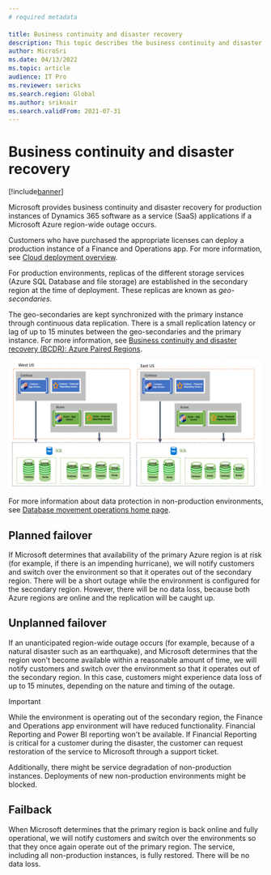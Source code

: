 ```yaml
---
# required metadata

title: Business continuity and disaster recovery
description: This topic describes the business continuity and disaster recovery that Microsoft provides for production instances of Microsoft Dynamics 365 SaaS applications if an Azure region-wide outage occurs.
author: MicroSri
ms.date: 04/13/2022
ms.topic: article
audience: IT Pro
ms.reviewer: sericks
ms.search.region: Global
ms.author: sriknair
ms.search.validFrom: 2021-07-31
---
```


# Business continuity and disaster recovery

[!include[banner](../includes/banner.md)]

Microsoft provides business continuity and disaster recovery for production instances of Dynamics 365 software as a service (SaaS) applications if a Microsoft Azure region-wide outage occurs.

Customers who have purchased the appropriate licenses can deploy a production instance of a Finance and Operations app. For more information, see [Cloud deployment overview](../deployment/cloud-deployment-overview.md).

For production environments, replicas of the different storage services (Azure SQL Database and file storage) are established in the secondary region at the time of deployment. These replicas are known as *geo-secondaries*.

The geo-secondaries are kept synchronized with the primary instance through continuous data replication. There is a small replication latency or lag of up to 15 minutes between the geo-secondaries and the primary instance. For more information, see [Business continuity and disaster recovery (BCDR): Azure Paired Regions](/azure/best-practices-availability-paired-regions).

![Geo-secondaries](media/Finance-and-Operations-apps.png)

For more information about data protection in non-production environments, see [Database movement operations home page](../database/dbmovement-operations.md).

## Planned failover

If Microsoft determines that availability of the primary Azure region is at risk (for example, if there is an impending hurricane), we will notify customers and switch over the environment so that it operates out of the secondary region. There will be a short outage while the environment is configured for the secondary region. However, there will be no data loss, because both Azure regions are online and the replication will be caught up.

## Unplanned failover

If an unanticipated region-wide outage occurs (for example, because of a natural disaster such as an earthquake), and Microsoft determines that the region won't become available within a reasonable amount of time, we will notify customers and switch over the environment so that it operates out of the secondary region. In this case, customers might experience data loss of up to 15 minutes, depending on the nature and timing of the outage.

> [!IMPORTANT]
> While the environment is operating out of the secondary region, the Finance and Operations app environment will have reduced functionality. Financial Reporting and Power BI reporting won't be available. If Financial Reporting is critical for a customer during the disaster, the customer can request restoration of the service to Microsoft through a support ticket.
>
> Additionally, there might be service degradation of non-production instances. Deployments of new non-production environments might be blocked.

## Failback

When Microsoft determines that the primary region is back online and fully operational, we will notify customers and switch over the environments so that they once again operate out of the primary region. The service, including all non-production instances, is fully restored. There will be no data loss.

